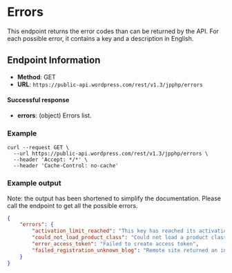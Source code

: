 # Errors

This endpoint returns the error codes than can be returned by the API. For each possible error, it contains a key and a description in English.

## Endpoint Information

- __Method__: GET
- __URL__:    `https://public-api.wordpress.com/rest/v1.3/jpphp/errors`

#### Successful response

- __errors__:       (object) Errors list.

### Example

```shell
curl --request GET \
  --url https://public-api.wordpress.com/rest/v1.3/jpphp/errors \
  --header 'Accept: */*' \
  --header 'Cache-Control: no-cache'
```

### Example output

Note: the output has been shortened to simplify the documentation. Please call the endpoint to get all the possible errors.

```json
{
    "errors": {
        "activation_limit_reached": "This key has reached its activation limit for product %s",
        "could_not_load_product_class": "Could not load a product class",
        "error_access_token": "Failed to create access token",
        "failed_registration_unknown_blog": "Remote site returned an invalid site ID"
    }
}
```

